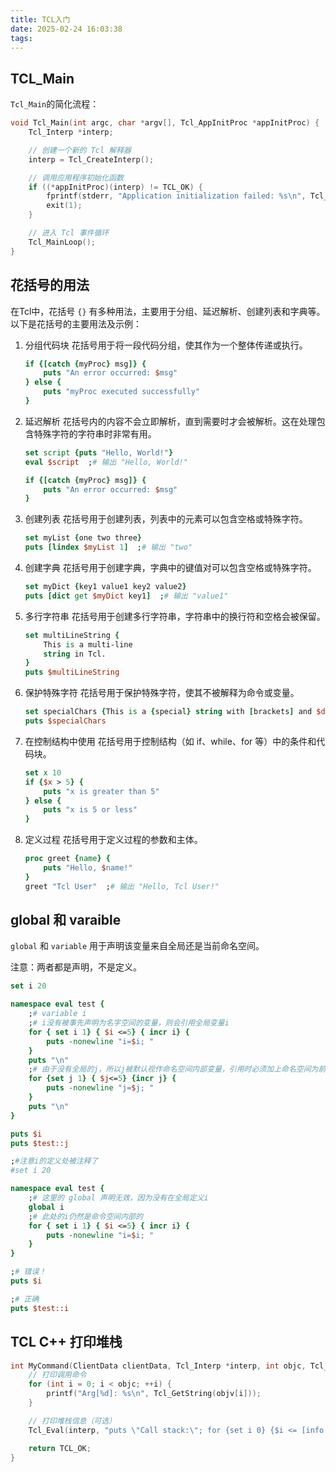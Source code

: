 ```yaml
---
title: TCL入门
date: 2025-02-24 16:03:38
tags:
---
```


## TCL_Main

`Tcl_Main`的简化流程：

```cpp
void Tcl_Main(int argc, char *argv[], Tcl_AppInitProc *appInitProc) {
    Tcl_Interp *interp;

    // 创建一个新的 Tcl 解释器
    interp = Tcl_CreateInterp();

    // 调用应用程序初始化函数
    if ((*appInitProc)(interp) != TCL_OK) {
        fprintf(stderr, "Application initialization failed: %s\n", Tcl_GetStringResult(interp));
        exit(1);
    }

    // 进入 Tcl 事件循环
    Tcl_MainLoop();
}
```

## 花括号的用法

在Tcl中，花括号 `{}` 有多种用法，主要用于分组、延迟解析、创建列表和字典等。以下是花括号的主要用法及示例：

1. 分组代码块
花括号用于将一段代码分组，使其作为一个整体传递或执行。

    ```tcl
    if {[catch {myProc} msg]} {
        puts "An error occurred: $msg"
    } else {
        puts "myProc executed successfully"
    }
    ```

2. 延迟解析
花括号内的内容不会立即解析，直到需要时才会被解析。这在处理包含特殊字符的字符串时非常有用。

    ```tcl
    set script {puts "Hello, World!"}
    eval $script  ;# 输出 "Hello, World!"
    ```

    ```tcl
    if {[catch {myProc} msg]} {
        puts "An error occurred: $msg"
    }
    ```

3. 创建列表
花括号用于创建列表，列表中的元素可以包含空格或特殊字符。

    ```tcl
    set myList {one two three}
    puts [lindex $myList 1]  ;# 输出 "two"
    ```

4. 创建字典
花括号用于创建字典，字典中的键值对可以包含空格或特殊字符。

    ```tcl
    set myDict {key1 value1 key2 value2}
    puts [dict get $myDict key1]  ;# 输出 "value1"
    ```

5. 多行字符串
花括号用于创建多行字符串，字符串中的换行符和空格会被保留。

    ```tcl
    set multiLineString {
        This is a multi-line
        string in Tcl.
    }
    puts $multiLineString
    ```

6. 保护特殊字符
花括号用于保护特殊字符，使其不被解释为命令或变量。

    ```tcl
    set specialChars {This is a {special} string with [brackets] and $dollar signs.}
    puts $specialChars
    ```

7. 在控制结构中使用
花括号用于控制结构（如 if、while、for 等）中的条件和代码块。

    ```tcl
    set x 10
    if {$x > 5} {
        puts "x is greater than 5"
    } else {
        puts "x is 5 or less"
    }
    ```

8. 定义过程
花括号用于定义过程的参数和主体。

    ```tcl
    proc greet {name} {
        puts "Hello, $name!"
    }
    greet "Tcl User"  ;# 输出 "Hello, Tcl User!"
    ```

## global 和 varaible

`global` 和 `variable` 用于声明该变量来自全局还是当前命名空间。

注意：两者都是声明，不是定义。

```tcl
set i 20

namespace eval test {
    ;# variable i
    ;# i没有被事先声明为名字空间的变量，则会引用全局变量i
    for { set i 1} { $i <=5} { incr i} {
        puts -nonewline "i=$i; "
    }
    puts "\n"
    ;# 由于没有全局的j，所以j被默认视作命名空间内部变量，引用时必须加上命名空间为前缀
    for {set j 1} { $j<=5} {incr j} {
        puts -nonewline "j=$j; "
    }
    puts "\n"
}

puts $i
puts $test::j
```

```tcl
;#注意i的定义处被注释了
#set i 20

namespace eval test {
    ;# 这里的 global 声明无效，因为没有在全局定义i
    global i
    ;# 此处的i仍然是命令空间内部的
    for { set i 1} { $i <=5} { incr i} {
        puts -nonewline "i=$i; "
    }
}

;# 错误！
puts $i

;# 正确
puts $test::i
```

## TCL C++ 打印堆栈

```cpp
int MyCommand(ClientData clientData, Tcl_Interp *interp, int objc, Tcl_Obj *const objv[]) {
    // 打印调用命令
    for (int i = 0; i < objc; ++i) {
        printf("Arg[%d]: %s\n", Tcl_GetString(objv[i]));
    }

    // 打印堆栈信息（可选）
    Tcl_Eval(interp, "puts \"Call stack:\"; for {set i 0} {$i <= [info level]} {incr i} {puts \"  [info level $i]\"}");

    return TCL_OK;
}
```